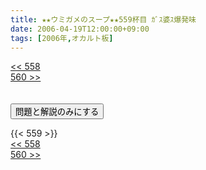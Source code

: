 ```yaml
---
title: ★★ウミガメのスープ★★559杯目 ｶﾞｽ婆ｽ爆発味
date: 2006-04-19T12:00:00+09:00
tags: [2006年,オカルト板]
---
```

<div class="th_left"><a href="../558"><< 558</a></div>
<div class="th_right"><a href="../560">560 >></a></div>
<br><br>
<script src="../../js/cupsoup.js"></script>
<form>
<input type="button" value="問題と解説のみにする" onClick="toggleCupsoup()">
</form>
{{< 559 >}}
<div class="th_left"><a href="../558"><< 558</a></div>
<div class="th_right"><a href="../560">560 >></a></div>